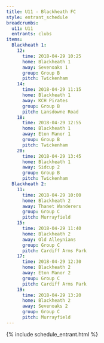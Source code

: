 ```yaml
---
title: U11 - Blackheath FC
style: entrant_schedule
breadcrumbs:
  u11: U11
  entrants: clubs
items:
  Blackheath 1:
    12:
      time: 2018-04-29 10:25
      home: Blackheath 1
      away: Sevenoaks 1
      group: Group B
      pitch: Twickenham
    14:
      time: 2018-04-29 11:15
      home: Blackheath 1
      away: KCH Pirates
      group: Group B
      pitch: Lansdowne Road
    18:
      time: 2018-04-29 12:55
      home: Blackheath 1
      away: Eton Manor 1
      group: Group B
      pitch: Twickenham
    20:
      time: 2018-04-29 13:45
      home: Blackheath 1
      away: Sidcup 2
      group: Group B
      pitch: Twickenham
  Blackheath 2:
    11:
      time: 2018-04-29 10:00
      home: Blackheath 2
      away: Thanet Wanderers
      group: Group C
      pitch: Murrayfield
    15:
      time: 2018-04-29 11:40
      home: Blackheath 2
      away: Old Alleynians
      group: Group C
      pitch: Cardiff Arms Park
    17:
      time: 2018-04-29 12:30
      home: Blackheath 2
      away: Eton Manor 2
      group: Group C
      pitch: Cardiff Arms Park
    19:
      time: 2018-04-29 13:20
      home: Blackheath 2
      away: Sevenoaks 2
      group: Group C
      pitch: Murrayfield
---
```


{% include schedule_entrant.html %}
